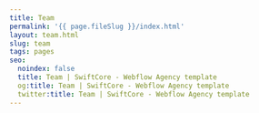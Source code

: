 ```yaml
---
title: Team
permalink: '{{ page.fileSlug }}/index.html'
layout: team.html
slug: team
tags: pages
seo:
  noindex: false
  title: Team | SwiftCore - Webflow Agency template
  og:title: Team | SwiftCore - Webflow Agency template
  twitter:title: Team | SwiftCore - Webflow Agency template
---
```



